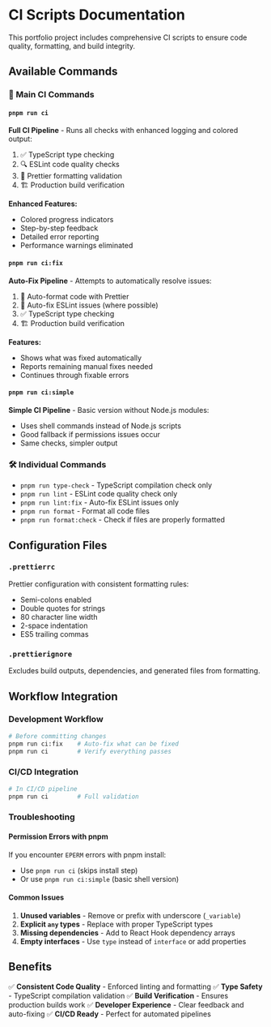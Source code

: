 # CI Scripts Documentation

This portfolio project includes comprehensive CI scripts to ensure code quality, formatting, and build integrity.

## Available Commands

### 🚀 Main CI Commands

#### `pnpm run ci`

**Full CI Pipeline** - Runs all checks with enhanced logging and colored output:

1. ✅ TypeScript type checking
2. 🔍 ESLint code quality checks
3. 💅 Prettier formatting validation
4. 🏗️ Production build verification

**Enhanced Features:**

- Colored progress indicators
- Step-by-step feedback
- Detailed error reporting
- Performance warnings eliminated

#### `pnpm run ci:fix`

**Auto-Fix Pipeline** - Attempts to automatically resolve issues:

1. 💅 Auto-format code with Prettier
2. 🔧 Auto-fix ESLint issues (where possible)
3. ✅ TypeScript type checking
4. 🏗️ Production build verification

**Features:**

- Shows what was fixed automatically
- Reports remaining manual fixes needed
- Continues through fixable errors

#### `pnpm run ci:simple`

**Simple CI Pipeline** - Basic version without Node.js modules:

- Uses shell commands instead of Node.js scripts
- Good fallback if permissions issues occur
- Same checks, simpler output

### 🛠️ Individual Commands

- `pnpm run type-check` - TypeScript compilation check only
- `pnpm run lint` - ESLint code quality check only
- `pnpm run lint:fix` - Auto-fix ESLint issues only
- `pnpm run format` - Format all code files
- `pnpm run format:check` - Check if files are properly formatted

## Configuration Files

### `.prettierrc`

Prettier configuration with consistent formatting rules:

- Semi-colons enabled
- Double quotes for strings
- 80 character line width
- 2-space indentation
- ES5 trailing commas

### `.prettierignore`

Excludes build outputs, dependencies, and generated files from formatting.

## Workflow Integration

### Development Workflow

```bash
# Before committing changes
pnpm run ci:fix    # Auto-fix what can be fixed
pnpm run ci        # Verify everything passes
```

### CI/CD Integration

```bash
# In CI/CD pipeline
pnpm run ci        # Full validation
```

### Troubleshooting

#### Permission Errors with pnpm

If you encounter `EPERM` errors with pnpm install:

- Use `pnpm run ci` (skips install step)
- Or use `pnpm run ci:simple` (basic shell version)

#### Common Issues

1. **Unused variables** - Remove or prefix with underscore (`_variable`)
2. **Explicit `any` types** - Replace with proper TypeScript types
3. **Missing dependencies** - Add to React Hook dependency arrays
4. **Empty interfaces** - Use `type` instead of `interface` or add properties

## Benefits

✅ **Consistent Code Quality** - Enforced linting and formatting
✅ **Type Safety** - TypeScript compilation validation
✅ **Build Verification** - Ensures production builds work
✅ **Developer Experience** - Clear feedback and auto-fixing
✅ **CI/CD Ready** - Perfect for automated pipelines
